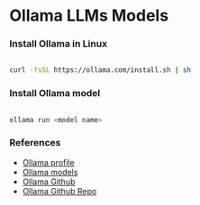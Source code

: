 # Ollama LLMs Models

### Install Ollama in Linux
```bash

curl -fsSL https://ollama.com/install.sh | sh

```

### Install Ollama model
```bash

ollama run <model name>

```

### References
- [Ollama profile](https://ollama.com/FernandoAvanzo)
- [Ollama models](https://ollama.com/search)
- [Ollama Github](https://github.com/ollama)
- [Ollama Github Repo](https://github.com/ollama/ollama)
